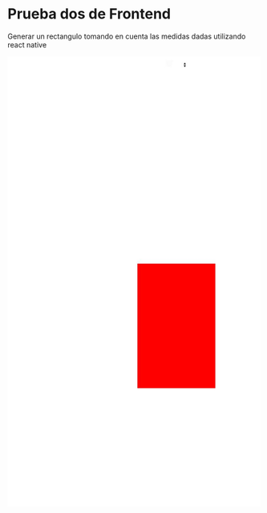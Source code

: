 # Prueba dos de Frontend

Generar un rectangulo tomando en cuenta las medidas dadas utilizando react native

![Ejemplo](/images/prueba1.jpeg)